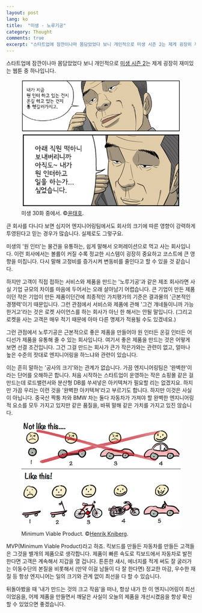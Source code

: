 ```yaml
---
layout: post
lang: ko
title:  "미생 - 노루기공" 
category: Thought
comments: true
excerpt: "스타트업에 잠깐이나마 몸담았었다 보니 개인적으로 미생 시즌 2는 제게 굉장히 재미있는 웹툰 중 하나입니다. 상사맨들의 처절한 싸움을 보다 보니, 회사의 크기에 대한 한계와 차이를 떠나 엔지니어링의 기본은 무엇일까 하는 생각이 들었습니다."
---
```


스타트업에 잠깐이나마 몸담았었다 보니 개인적으로 [미생 시즌 2](http://webtoon.daum.net/webtoon/view/miseng)는 제게 굉장히 재미있는 웹툰 중 하나입니다.

<figure>
	<center>
    <a href="/images/Miseng-Noroo-Machine-Industry/Miseng-30-1.png"><img src="/images/Miseng-Noroo-Machine-Industry/Miseng-30-1.png"></a>
    <a href="/images/Miseng-Noroo-Machine-Industry/Miseng-30-2.png"><img src="/images/Miseng-Noroo-Machine-Industry/Miseng-30-2.png"></a>
    </center>
    <figcaption>미생 30화 중에서. &copy;<a href="http://webtoon.daum.net/webtoon/viewer/35722">윤태호</a>.</figcaption>
</figure>

큰 회사를 다니다 보면 심지어 엔지니어링팀에서도 회사의 크기에 따른 영향이 강력하게 투영된다고 믿는 경우가 많습니다. 실제로도 그렇구요.

미생의 '원 인터'는 물건을 유통하는, 쉽게 말해서 오퍼레이션으로 먹고 사는 회사입니다. 이런 회사에서는 볼륨이 커질 수록 정교한 시스템이 굉장히 중요하고 코스트에 큰 영향을 미칩니다. 다시 말해 고정비를 증가시켜 변동비를 줄인다고 할 수 있을 것 같습니다. 

하지만 고객이 직접 접하는 서비스와 제품을 만드는 '노루기공'과 같은 제조 회사라면 사실 기업 규모의 차이를 마음에 두어서는 오래 살아남기 어렵습니다. 큰 기업이 만든 제품이던 작은 기업이 만든 제품이던간에 최종적인 가치평가의 기준은 결과물의 '근본적인 경쟁력'이기 때문입니다. 그런 관점에서 서비스와 제품에 관해 '그건 걔네들이니까 가능한거고'라는 것은 로켓 사이언스를 하는 회사가 아닌 한 해서는 안될 말입니다. (그리고 로켓을 사는 고객은 매우 적기 때문에 아마 다른 명제가 적용될 수도 있겠네요.)

그런 관점에서 노루기공은 근본적으로 좋은 제품을 만들어야 원 인터든 온길 인터든 어디선가 제품을 유통해 줄 수 있는 회사입니다. 여기서 좋은 제품을 만드는 것은 어떻게 보면 선결 조건입니다. 그건 그걸 만드는 회사가 큰가 작은가와는 관련이 없고, 얼마나 높은 수준의 잣대로 엔지니어링을 하느냐와 관련이 있습니다.

이는 흔히 말하는 '공사의 크기'와는 관계가 없습니다. 가끔 엔지니어링팀은 '완벽한'이라는 단어를 오해하곤 합니다. 처음 시작하는 스타트업이 운영하는 작은 쇼핑몰 같은 걸 만드는데 로드밸런서와 분산형 DB를 쑤셔넣은 아키텍쳐가 필요할 리는 없겠지요. 하지만 가끔 우리는 이런 것을 '완벽한 아키텍쳐'라고 부르기도 합니다. 하지만 이것은 사실이 아닙니다. 중국산 짝퉁 차와 BMW 차는 둘다 자동차가 가져야 할 완벽한 엔지니어링적 요소를 모두 가지고 있지만 같은 품질을, 바꿔 말해 같은 가치를 가지고 있진 않습니다.

<figure>
    <a href="/images/Miseng-Noroo-Machine-Industry/Making-sense-of-MVP.png"><img src="/images/Miseng-Noroo-Machine-Industry/Making-sense-of-MVP.png"></a>
    <figcaption>Minimum Viable Product. &copy;<a href="http://blog.crisp.se/author/henrikkniberg">Henrik Kniberg</a>.</figcaption>
</figure>

MVP(Minimum Viable Product)라고 하죠. 킥보드를 만들든 자동차를 만들든 고객들은 그것을 별개의 제품으로 생각합니다. 제품이 빠른 속도로 킥보드에서 자동차로 발전한다면 고객은 계속해서 지갑을 열 겁니다. 튼튼한 섀시, 에너지를 적게 써도 잘 굴러가는 이동수단의 본질을 비롯해서 (만약 이걸 남들이 다 잘 한다면) 정교한 마감, 우수한 재질 등 항상 엔지니어는 일의 크기와 관계 없이 최선을 다 할 수 있습니다.

뒤돌아봤을 때 '내가 만드는 것의 크고 작음'을 떠나, 항상 내가 한 이 엔지니어링이 최선이었음을, 어제 제품을 만들면서 깨달은 사실이 오늘의 제품을 개선시켰음을 항상 확신할 수 있었으면 좋겠습니다.